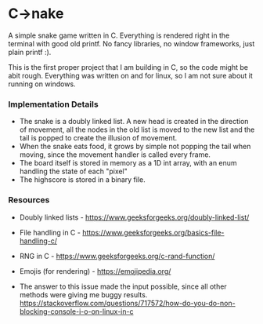 # C->nake
A simple snake game written in C. Everything is rendered right in the terminal with good old printf. No fancy libraries, no window frameworks, just plain printf :).

This is the first proper project that I am building in C, so the code might be abit rough. Everything was written on and for linux, so I am not sure about it running on windows.

### Implementation Details
- The snake is a doubly linked list. A new head is created in the direction of movement, all the nodes in the old list is moved to the new list and the tail is popped to create the illusion of movement.
- When the snake eats food, it grows by simple not popping the tail when moving, since the movement handler is called every frame.
- The board itself is stored in memory as a 1D int array, with an enum handling the state of each "pixel"
- The highscore is stored in a binary file.

### Resources
- Doubly linked lists    - https://www.geeksforgeeks.org/doubly-linked-list/
- File handling in C     - https://www.geeksforgeeks.org/basics-file-handling-c/
- RNG in C               - https://www.geeksforgeeks.org/c-rand-function/
- Emojis (for rendering) -    https://emojipedia.org/

- The answer to this issue made the input possible, since all other methods were giving me buggy results. https://stackoverflow.com/questions/717572/how-do-you-do-non-blocking-console-i-o-on-linux-in-c
